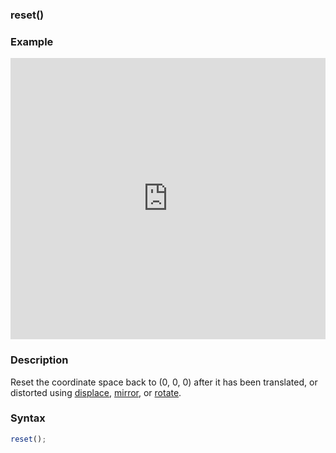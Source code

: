 ### reset()

### Example

<iframe width="100%" height="450px" src="https://shaderpark.netlify.com/sculpture/-LjhA900bHNJ85AuAFo7?example=true&embed=true" frameborder="0"></iframe>

### Description

Reset the coordinate space back to (0, 0, 0) after it has been translated, or distorted using [displace](/references-js/operations/displace.html), [mirror](/references-js/operations/mirrorX.html), or [rotate](/references-js/operations/rotateX.html).

### Syntax
```js
reset();
```